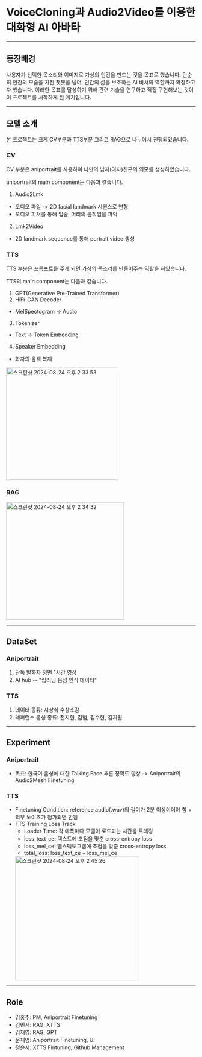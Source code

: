 # VoiceCloning과 Audio2Video를 이용한 대화형 AI 아바타 
---
## 등장배경

사용자가 선택한 목소리와 이미지로 가상의 인간을 만드는 것을 목표로 했습니다. 단순히 인간의 모습을 가진 챗봇을 넘어, 인간의 삶을 보조하는 AI 비서의 역할까지 확장하고자 했습니다. 이러한 목표를 달성하기 위해 관련 기술을 연구하고 직접 구현해보는 것이 이 프로젝트를 시작하게 된 계기입니다.

---
## 모델 소개
본 프로젝트는 크게 CV부분과 TTS부분 그리고 RAG으로 나누어서 진행되었습니다.
### CV
CV 부분은 aniportrait를 사용하여 나만의 남자(여자)친구의 외모를 생성하였습니다.

aniportrait의 main component는 다음과 같습니다.

1) Audio2Lmk
  - 오디오 파일 -> 2D facial landmark 시퀀스로 변형
  - 오디오 피쳐를 통해 입술, 머리의 움직임을 파악

2) Lmk2Video
  - 2D landmark sequence를 통해 portrait video 생성

### TTS
TTS 부분은 프롬프트를 주게 되면 가상의 목소리를 만들어주는 역할을 하였습니다.

TTS의 main component는 다음과 같습니다.

1) GPT(Generative Pre-Trained Transformer)
2) HiFi-GAN Decoder
  - MelSpectogram -> Audio
3) Tokenizer
  - Text -> Token Embedding
4) Speaker Embedding
  - 화자의 음색 복제

<img width="298" alt="스크린샷 2024-08-24 오후 2 33 53" src="https://github.com/user-attachments/assets/bf74b90f-65ac-4fb3-b262-a786bd0f078f">

### RAG
<img width="312" alt="스크린샷 2024-08-24 오후 2 34 32" src="https://github.com/user-attachments/assets/0be8bd5c-c51b-4e19-8729-f95b9bd7c7d0">

---
## DataSet
### Aniportrait
1) 단독 발화자 정면 1시간 영상
2) AI hub -- "립러닝 음성 인식 데이터"

### TTS
1) 데이터 종류: 시상식 수상소감
2) 레퍼런스 음성 종류: 전지현, 김범, 김수현, 김지원
   

---
## Experiment
### Aniportrait
  - 목표: 한국어 음성에 대한 Talking Face 추론 정확도 향상 -> Aniportrait의 Audio2Mesh Finetuning

### TTS
  - Finetuning Condition: reference audio(.wav)의 길이가 2분 이상이어야 함 + 외부 노이즈가 첨가되면 안됨
  - TTS Training Loss Track
    - Loader Time: 각 에폭마다 모델이 로드되는 시간을 트래킹
    - loss_text_ce: 텍스트에 초점을 맞춘 cross-entropy loss
    - loss_mel_ce: 멜스펙토그램에 초점을 맞춘 cross-entropy loss
    - total_loss: loss_text_ce + loss_mel_ce
    <img width="330" alt="스크린샷 2024-08-24 오후 2 45 26" src="https://github.com/user-attachments/assets/f327309b-72e9-4587-8ac1-5f65fe33d763">

---
## Role
- 김홍주: PM, Aniportrait Finetuning
- 김민서: RAG, XTTS
- 김재영: RAG, GPT
- 문재영: Aniportrait Finetuning, UI
- 정윤서: XTTS Fintuning, Github Management



